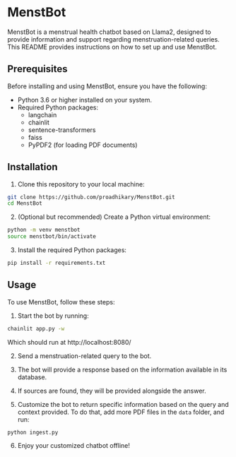 # MenstBot

MenstBot is a menstrual health chatbot based on Llama2, designed to provide information and support regarding menstruation-related queries. This README provides instructions on how to set up and use MenstBot.

## Prerequisites

Before installing and using MenstBot, ensure you have the following:

- Python 3.6 or higher installed on your system.
- Required Python packages:
  - langchain
  - chainlit
  - sentence-transformers
  - faiss
  - PyPDF2 (for loading PDF documents)

## Installation

1. Clone this repository to your local machine:

```bash
git clone https://github.com/proadhikary/MenstBot.git
cd MenstBot
```

2. (Optional but recommended) Create a Python virtual environment:

```bash
python -m venv menstbot
source menstbot/bin/activate
```

3. Install the required Python packages:

```bash
pip install -r requirements.txt
```

## Usage

To use MenstBot, follow these steps:

1. Start the bot by running:

```bash
chainlit app.py -w
```
Which should run at http://localhost:8080/

2. Send a menstruation-related query to the bot.

3. The bot will provide a response based on the information available in its database.

4. If sources are found, they will be provided alongside the answer.

5. Customize the bot to return specific information based on the query and context provided. To do that, add more PDF files in the `data` folder, and run:
```
python ingest.py   
```
6. Enjoy your customized chatbot offline!
